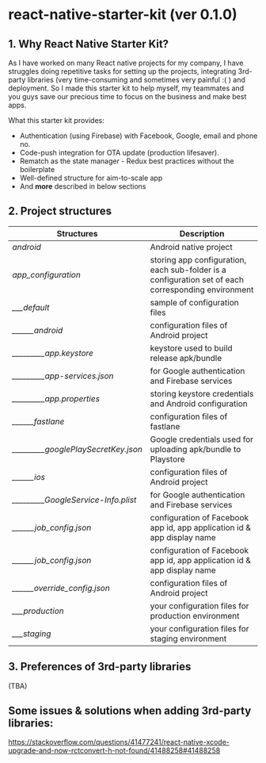 # **react-native-starter-kit (ver 0.1.0)**

## **1. Why React Native Starter Kit?**
As I have worked on many React native projects for my company, I have struggles doing repetitive tasks for setting up the projects, integrating 3rd-party libraries (very time-consuming and sometimes very painful :( ) and deployment. So I made this starter kit to help myself, my teammates and you guys save our precious time to focus on the business and make best apps. 

What this starter kit provides:
  - Authentication (using Firebase) with Facebook, Google, email and phone no. 
  - Code-push integration for OTA update (production lifesaver).  
  - Rematch as the state manager - Redux best practices without the boilerplate
  - Well-defined structure for aim-to-scale app
  - And **more** described in below sections

## **2. Project structures**
| Structures    | Description 
| ------------- | ------------- 
| *android*                         | Android native project
| *app_configuration*               | storing app configuration, each sub-folder is a configuration set of each corresponding environment
| *___default*                       | sample of configuration files
| *______android*                     | configuration files of Android project
| *_________app.keystore*              | keystore used to build release apk/bundle
| *_________app-services.json*         | for Google authentication and Firebase services
| *_________app.properties*            | storing keystore credentials and Android configuration
| *______fastlane*                    | configuration files of fastlane
| *_________googlePlaySecretKey.json*  | Google credentials used for uploading apk/bundle to Playstore
| *______ios*                         | configuration files of Android project
| *_________GoogleService-Info.plist*  | for Google authentication and Firebase services
| *______job_config.json*             | configuration of Facebook app id, app application id & app display  name
| *______job_config.json*             | configuration of Facebook app id, app application id & app display  name
| *______override_config.json*        | configuration files of Android project
| *___production*                    | your configuration files for production environment
| *___staging*                    | your configuration files for staging environment

## **3. Preferences of 3rd-party libraries**
(TBA)

## Some issues & solutions when adding 3rd-party libraries:
https://stackoverflow.com/questions/41477241/react-native-xcode-upgrade-and-now-rctconvert-h-not-found/41488258#41488258